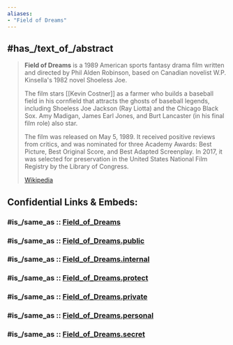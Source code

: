 ```yaml
---
aliases:
- "Field of Dreams"
---
```


## #has_/text_of_/abstract 

> **Field of Dreams** is a 1989 American sports fantasy drama film 
> written and directed by Phil Alden Robinson, 
> based on Canadian novelist W.P. Kinsella's 1982 novel Shoeless Joe. 
> 
> The film stars [[Kevin Costner]] as a farmer who builds a baseball field in his cornfield 
> that attracts the ghosts of baseball legends, including Shoeless Joe Jackson (Ray Liotta) and the Chicago Black Sox. 
> Amy Madigan, James Earl Jones, and Burt Lancaster (in his final film role) also star.
>
> The film was released on May 5, 1989. 
> It received positive reviews from critics, and was nominated for three Academy Awards: 
> Best Picture, Best Original Score, and Best Adapted Screenplay. 
> In 2017, it was selected for preservation in the United States National Film Registry by the Library of Congress.
>
> [Wikipedia](https://en.wikipedia.org/wiki/Field%20of%20Dreams)


## Confidential Links & Embeds: 

### #is_/same_as :: [Field_of_Dreams](/_Standards/Society/Communication/Media/Movie/Movie-Genre/Movie-Director/Field_of_Dreams.md) 

### #is_/same_as :: [Field_of_Dreams.public](/_public/Society/Communication/Media/Movie/Movie-Genre/Movie-Director/Field_of_Dreams.public.md) 

### #is_/same_as :: [Field_of_Dreams.internal](/_internal/Society/Communication/Media/Movie/Movie-Genre/Movie-Director/Field_of_Dreams.internal.md) 

### #is_/same_as :: [Field_of_Dreams.protect](/_protect/Society/Communication/Media/Movie/Movie-Genre/Movie-Director/Field_of_Dreams.protect.md) 

### #is_/same_as :: [Field_of_Dreams.private](/_private/Society/Communication/Media/Movie/Movie-Genre/Movie-Director/Field_of_Dreams.private.md) 

### #is_/same_as :: [Field_of_Dreams.personal](/_personal/Society/Communication/Media/Movie/Movie-Genre/Movie-Director/Field_of_Dreams.personal.md) 

### #is_/same_as :: [Field_of_Dreams.secret](/_secret/Society/Communication/Media/Movie/Movie-Genre/Movie-Director/Field_of_Dreams.secret.md)

